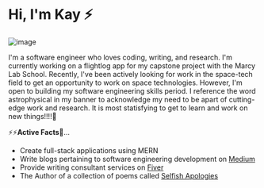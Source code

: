 # Hi, I'm Kay ⚡

![image](https://user-images.githubusercontent.com/37392966/186267694-3d1c6ba2-3ab7-418f-97e7-fe937dff7058.png)

I'm a software engineer who loves coding, writing, and research. I'm currently working on a flightlog app for my capstone project with the Marcy Lab School. Recently, I've been actively looking for work in the space-tech field to get an opportunity to work on space technologies. However, I'm open to building my software engineering skills period. I reference the word astrophysical in my banner to acknowledge my need to be apart of cutting-edge work and research. It is most statisfying to get to learn and work on new things!!!!🔭


⚡⚡**Active Facts**💬...
- Create full-stack applications using MERN
- Write blogs pertaining to software engineering development on [Medium](https://medium.com/@kaylaedwards575)
- Provide writing consultant services on [Fiver](https://www.fiverr.com/honeychuckles31?up_rollout=true)
- The Author of a collection of poems called [Selfish Apologies](https://www.fiverr.com/honeychuckles31?up_rollout=true)

<!--
**Kay-Edwards/Kay-Edwards** is a ✨ _special_ ✨ repository because its `README.md` (this file) appears on your GitHub profile.

Here are some ideas to get you started:

- 🔭 I’m currently working on ...
- 🌱 I’m currently learning ...
- 👯 I’m looking to collaborate on ...
- 🤔 I’m looking for help with ...
- 💬 Ask me about ...
- 📫 How to reach me: ...
- 😄 Pronouns: ...
- ⚡ Fun fact: ...
-->
